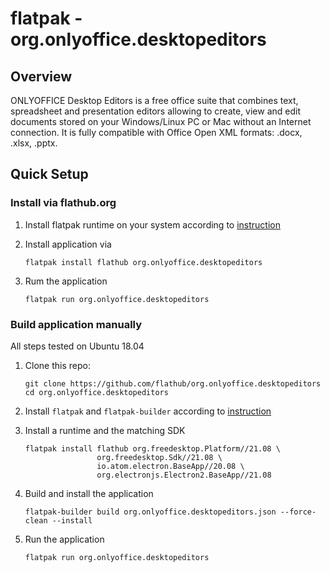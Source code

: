 # flatpak - org.onlyoffice.desktopeditors

## Overview

ONLYOFFICE Desktop Editors is a free office suite that combines text,
spreadsheet and presentation editors allowing to create, view and edit
documents stored on your Windows/Linux PC or Mac without an Internet connection.
It is fully compatible with Office Open XML formats: .docx, .xlsx, .pptx.

## Quick Setup

### Install via flathub.org

1. Install flatpak runtime on your system according to [instruction](https://flatpak.org/setup/)
2. Install application via

   ```shell script
   flatpak install flathub org.onlyoffice.desktopeditors
   ```

3. Rum the application

    ```shell script
   flatpak run org.onlyoffice.desktopeditors
   ```

### Build application manually

All steps tested on Ubuntu 18.04

1. Clone this repo:

   ```shell script
   git clone https://github.com/flathub/org.onlyoffice.desktopeditors
   cd org.onlyoffice.desktopeditors
   ```

2. Install `flatpak` and `flatpak-builder` according to [instruction](https://flatpak.org/setup/)

3. Install a runtime and the matching SDK

   ```shell script
   flatpak install flathub org.freedesktop.Platform//21.08 \
                   org.freedesktop.Sdk//21.08 \
                   io.atom.electron.BaseApp//20.08 \
                   org.electronjs.Electron2.BaseApp//21.08
   ```

4. Build and install the application

   ```shell script
   flatpak-builder build org.onlyoffice.desktopeditors.json --force-clean --install
   ```

5. Run the application

   ```shell script
   flatpak run org.onlyoffice.desktopeditors
   ```
